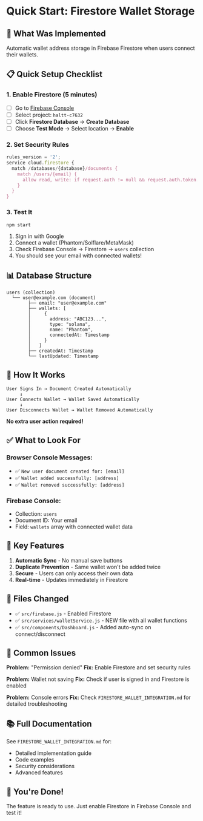 # Quick Start: Firestore Wallet Storage

## 🚀 What Was Implemented

Automatic wallet address storage in Firebase Firestore when users connect their wallets.

## 📋 Quick Setup Checklist

### 1. Enable Firestore (5 minutes)
- [ ] Go to [Firebase Console](https://console.firebase.google.com/)
- [ ] Select project: `haltt-c7632`
- [ ] Click **Firestore Database** → **Create Database**
- [ ] Choose **Test Mode** → Select location → **Enable**

### 2. Set Security Rules
```javascript
rules_version = '2';
service cloud.firestore {
  match /databases/{database}/documents {
    match /users/{email} {
      allow read, write: if request.auth != null && request.auth.token.email == email;
    }
  }
}
```

### 3. Test It
```bash
npm start
```

1. Sign in with Google
2. Connect a wallet (Phantom/Solflare/MetaMask)
3. Check Firebase Console → Firestore → `users` collection
4. You should see your email with connected wallets!

## 📊 Database Structure

```
users (collection)
  └── user@example.com (document)
        ├── email: "user@example.com"
        ├── wallets: [
        │     {
        │       address: "ABC123...",
        │       type: "solana",
        │       name: "Phantom",
        │       connectedAt: Timestamp
        │     }
        │   ]
        ├── createdAt: Timestamp
        └── lastUpdated: Timestamp
```

## 🔄 How It Works

```
User Signs In → Document Created Automatically
     ↓
User Connects Wallet → Wallet Saved Automatically
     ↓
User Disconnects Wallet → Wallet Removed Automatically
```

**No extra user action required!**

## ✅ What to Look For

### Browser Console Messages:
- ✅ `New user document created for: [email]`
- ✅ `Wallet added successfully: [address]`
- ✅ `Wallet removed successfully: [address]`

### Firebase Console:
- Collection: `users`
- Document ID: Your email
- Field: `wallets` array with connected wallet data

## 🎯 Key Features

1. **Automatic Sync** - No manual save buttons
2. **Duplicate Prevention** - Same wallet won't be added twice
3. **Secure** - Users can only access their own data
4. **Real-time** - Updates immediately in Firestore

## 📁 Files Changed

- ✅ `src/firebase.js` - Enabled Firestore
- ✅ `src/services/walletService.js` - NEW file with all wallet functions
- ✅ `src/components/Dashboard.js` - Added auto-sync on connect/disconnect

## 🐛 Common Issues

**Problem:** "Permission denied"
**Fix:** Enable Firestore and set security rules

**Problem:** Wallet not saving
**Fix:** Check if user is signed in and Firestore is enabled

**Problem:** Console errors
**Fix:** Check `FIRESTORE_WALLET_INTEGRATION.md` for detailed troubleshooting

## 📚 Full Documentation

See `FIRESTORE_WALLET_INTEGRATION.md` for:
- Detailed implementation guide
- Code examples
- Security considerations
- Advanced features

## 🎉 You're Done!

The feature is ready to use. Just enable Firestore in Firebase Console and test it!
